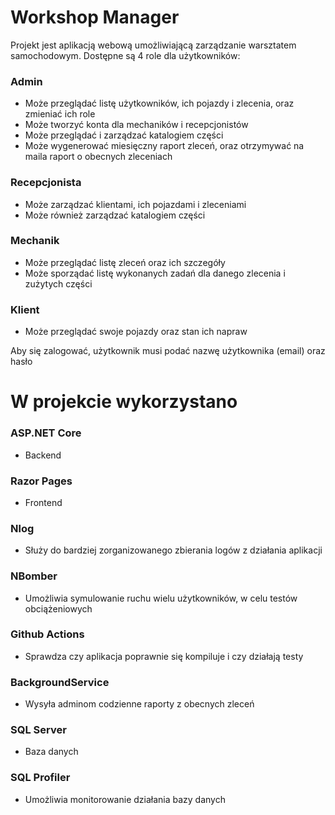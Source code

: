 # Workshop Manager

Projekt jest aplikacją webową umożliwiającą zarządzanie warsztatem samochodowym. Dostępne są 4 role dla użytkowników:

### Admin
- Może przeglądać listę użytkowników, ich pojazdy i zlecenia, oraz zmieniać ich role
- Może tworzyć konta dla mechaników i recepcjonistów
- Może przeglądać i zarządzać katalogiem części
- Może wygenerować miesięczny raport zleceń, oraz otrzymywać na maila raport o obecnych zleceniach

### Recepcjonista
- Może zarządzać klientami, ich pojazdami i zleceniami
- Może również zarządzać katalogiem części

### Mechanik
- Może przeglądać listę zleceń oraz ich szczegóły
- Może sporządać listę wykonanych zadań dla danego zlecenia i zużytych części

### Klient
- Może przeglądać swoje pojazdy oraz stan ich napraw

Aby się zalogować, użytkownik musi podać nazwę użytkownika (email) oraz hasło

# W projekcie wykorzystano

### ASP.NET Core
- Backend

### Razor Pages
- Frontend

### Nlog
- Służy do bardziej zorganizowanego zbierania logów z działania aplikacji

### NBomber
- Umożliwia symulowanie ruchu wielu użytkowników, w celu testów obciążeniowych

### Github Actions
- Sprawdza czy aplikacja poprawnie się kompiluje i czy działają testy

### BackgroundService
- Wysyła adminom codzienne raporty z obecnych zleceń

### SQL Server
- Baza danych

### SQL Profiler
- Umożliwia monitorowanie działania bazy danych
  
